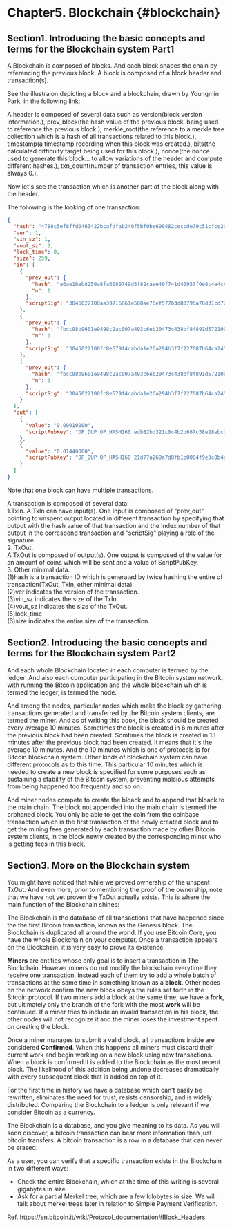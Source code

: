 # Chapter5. Blockchain {#blockchain}

## Section1. Introducing the basic concepts and terms for the Blockchain system Part1 

A Blockchain is composed of blocks. And each block shapes the chain by referencing the previous block. A block is composed of a block header and transaction(s). 

See the illustraion depicting a block and a blockchain, drawn by Youngmin Park, in the following link:


A header is composed of several data such as version(block version information.), prev_block(the hash value of the previous block, being used to reference the previous block.), merkle_root(the reference to a merkle tree collection which is a hash of all transactions related to this block.), timestamp(a timestamp recording when this block was created.), bits(the calculated difficulty target being used for this block.), nonce(the nonce used to generate this block… to allow variations of the header and compute different hashes.), txn_count(number of transaction entries, this value is always 0.).


Now let's see the transaction which is another part of the block along with the header.

The following is the looking of one transaction:  
```json
{
  "hash": "4788c5ef8ffd0463422bcafdfab240f5bf0be690482ceccde79c51cfce209edd",
  "ver": 1,
  "vin_sz": 1,
  "vout_sz": 2,
  "lock_time": 0,
  "size": 259,
  "in": [
    {
      "prev_out": {
        "hash": "a6ae1beb8250a8fa6080749d5f82caee40f741d40957f0e8c4e4cc88830672ad",
        "n": 1
      },
      "scriptSig": "3046022100aa39716861e508ae75ef577b3d83795a78d31cd72af0310b12ef8084cc16c9b8022100da72f62cdbd1b8d41cb4f8090e8c3b2929714279b3570962351dfbb739c2724601 0485c05717a0d35b2931c1395e9dcfffed3e67decff429477c48f6352da314c109ce0074bd1b991dd462ba16dbe9e4227193d35cc9342ea67f1b481054e345eef0"
    },
	{
      "prev_out": {
        "hash": "fbcc98b9601e9498c2ac097a493c6eb20473c438bf84891d572109335792198d",
        "n": 1
      },
      "scriptSig": "3045022100fc8e579f4cabda1e26a294b3f7f227087b64ca2451155b8747bd1f6c96780d6d022041912d38512030e1ec1d3df6b8d91d8b9aa4c564642fd7cafc48f97fd550100101 0482d593f88a39160eaed14470ee4dad283c29e88d9abb904f953115b1a93d6f3881d6f8c29c53ddb30b2d1c6b657068d60a93ed240d5efca247836f6395807bcd"
    },
	{
      "prev_out": {
        "hash": "fbcc98b9601e9498c2ac097a493c6eb20473c438bf84891d572109335792198d",
        "n": 3
      },
      "scriptSig": "3045022100fc8e579f4cabda1e26a294b3f7f227087b64ca2451155b8747bd1f6c96780d6d022041912d38512030e1ec1d3df6b8d91d8b9aa4c564642fd7cafc48f97fd550100101 0482d593f88a39160eaed14470ee4dad283c29e88d9abb904f953115b1a93d6f3881d6f8c29c53ddb30b2d1c6b657068d60a93ed240d5efca247836f6395807bcd"
    }
  ],
  "out": [
    {
      "value": "0.00010000",
      "scriptPubKey": "OP_DUP OP_HASH160 edb82bd321c0c4b2b667c58e28ebc113d9bb38cd OP_EQUALVERIFY OP_CHECKSIG"
    },
    {
      "value": "0.01440000",
      "scriptPubKey": "OP_DUP OP_HASH160 21d77a260a7d8fb1b0064f9e3c0b4e46a44e8199 OP_EQUALVERIFY OP_CHECKSIG"
    }
  ]
}
```
Note that one block can have multiple transactions.

A transaction is composed of several data:  
1.TxIn.
A TxIn can have input(s). One input is composed of "prev_out" pointing to unspent output located in different transaction by specifying that output with the hash value of that transaction and the index number of that output in the correspond transaction and "scriptSig" playing a role of the signature.  
2. TxOut.  
A TxOut is composed of output(s). One output is composed of the value for an amount of coins which will be sent and a value of ScriptPubKey.  
3. Other minimal data.  
(1)hash is a transaction ID which is generated by twice hashing the entire of transaction(TxOut, TxIn, other minimal data)  
(2)ver indicates the version of the transaction.  
(3)vin_sz indicates the size of the TxIn.  
(4)vout_sz indicates the size of the TxOut.  
(5)lock_time  
(6)size indicates the entire size of the transaction.


## Section2. Introducing the basic concepts and terms for the Blockchain system Part2

And each whole Blockchain located in each computer is termed by the ledger. And also each computer participating in the Bitcoin system network, with running the Bitcoin application and the whole blockchain which is termed the ledger, is termed the node.  

And among the nodes, particular nodes which make the block by gathering transactions generated and transferred by the Bitcoin system clients, are termed the miner. And as of writing this book, the block should be created every average 10 minutes. Sometimes the block is created in 6 minutes after the previous block had been created. Somtimes the block is created in 13 minutes after the previous block had been created. It means that it's the average 10 minutes. And the 10 minutes which is one of protocols is for Bitcoin blockchain system. Other kinds of blockchain system can have different protocols as to this time. This particular 10 minutes which is needed to create a new block is specified for some purposes such as sustaining a stability of the Bitcoin system, preventing malcious attempts from being happened too frequently and so on.  

And miner nodes compete to create the bloack and to append that bloack to the main chain. The block not appended into the main chain is termed the orphaned block. You only be able to get the coin from the coinbase transaction which is the first transaction of the newly created block and to get the mining fees generated by each transaction made by other Bitcoin system clients, in the block newly created by the corresponding miner who is getting fees in this block.


## Section3. More on the Blockchain system

You might have noticed that while we proved ownership of the unspent TxOut. And even more, prior to mentioning the proof of the ownership, note that we have not yet proven the TxOut actually exists. This is where the main function of the Blockchain shines:

The Blockchain is the database of all transactions that have happened since the the first Bitcoin transaction, known as the Genesis block. The Blockchain is duplicated all around the world. If you use Bitcoin Core, you have the whole Blockchain on your computer. Once a transaction appears on the Blockchain, it is very easy to prove its existence.

**Miners** are entities whose only goal is to insert a transaction in The Blockchain. However miners do not modify the blockchain everytime they receive one transaction. Instead each of them try to add a whole batch of transactions at the same time in something known as a **block**. Other nodes on the network confirm the new block obeys the rules set forth in the Bitcoin protocol. If two miners add a block at the same time, we have a **fork**, but ultimately only the branch of the fork with the most **work** will be continued. If a miner tries to include an invalid transaction in his block, the other nodes will not recognize it and the miner loses the investment spent on creating the block.

Once a miner manages to submit a valid block, all transactions inside are considered **Confirmed**. When this happens all miners must discard their current work and begin working on a new block using new transactions. When a block is confirmed it is added to the Blockchain as the most recent block. The likelihood of this addition being undone decreases dramatically with every subsequent block that is added on top of it.

For the first time in history we have a database which can’t easily be rewritten, eliminates the need for trust, resists censorship, and is widely distributed. Comparing the Blockchain to a ledger is only relevant if we consider Bitcoin as a currency.

The Blockchain is a database, and you give meaning to its data. As you will soon discover, a bitcoin transaction can bear more information than just bitcoin transfers. A bitcoin transaction is a row in a database that can never be erased.

As a user, you can verify that a specific transaction exists in the Blockchain in two different ways:

*   Check the entire Blockchain, which at the time of this writing is several gigabytes in size.
*   Ask for a partial Merkel tree, which are a few kilobytes in size. We will talk about merkel trees later in relation to Simple Payment Verification.


Ref.
https://en.bitcoin.it/wiki/Protocol_documentation#Block_Headers

